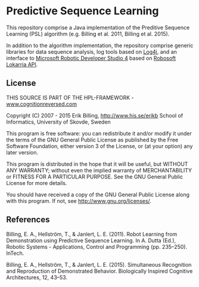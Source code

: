 
Predictive Sequence Learning
============================

This repository comprise a Java implementation of the Preditive Sequence Learning (PSL) algorithm (e.g. Billing et al. 2011, Billing et al. 2015).

In addition to the algorithm implementation, the repository comprise generic libraries for data sequence analysis, log tools based on [Log4j](http://logging.apache.org/log4j/2.x/), and an interface to [Microsoft Robotic Developer Studio 4](http://www.microsoft.com/robotics) based on [Robosoft Lokarria API](http://www.robosoft.com/). 

License
-------

THIS SOURCE IS PART OF THE HPL-FRAMEWORK - www.cognitionreversed.com

Copyright (C) 2007 - 2015  Erik Billing, <http://www.his.se/erikb>
School of Informatics, University of Skovde, Sweden

This program is free software: you can redistribute it and/or modify
it under the terms of the GNU General Public License as published by
the Free Software Foundation, either version 3 of the License, or
(at your option) any later version.

This program is distributed in the hope that it will be useful,
but WITHOUT ANY WARRANTY; without even the implied warranty of
MERCHANTABILITY or FITNESS FOR A PARTICULAR PURPOSE.  See the
GNU General Public License for more details.

You should have received a copy of the GNU General Public License
along with this program.  If not, see <http://www.gnu.org/licenses/>.

References
----------

Billing, E. A., Hellström, T., & Janlert, L. E. (2011). Robot Learning from Demonstration using Predictive Sequence Learning. In A. Dutta (Ed.), Robotic Systems - Applications, Control and Programming (pp. 235–250). InTech.

Billing, E. A., Hellström, T., & Janlert, L. E. (2015). Simultaneous Recognition and Reproduction of Demonstrated Behavior. Biologically Inspired Cognitive Architectures, 12, 43–53.